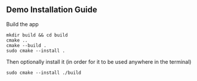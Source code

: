 ## Demo Installation Guide

Build the app

```
mkdir build && cd build
cmake ..
cmake --build .
sudo cmake --install .
```

Then optionally install it (in order for it to be used anywhere in the terminal)

```
sudo cmake --install ./build
```
